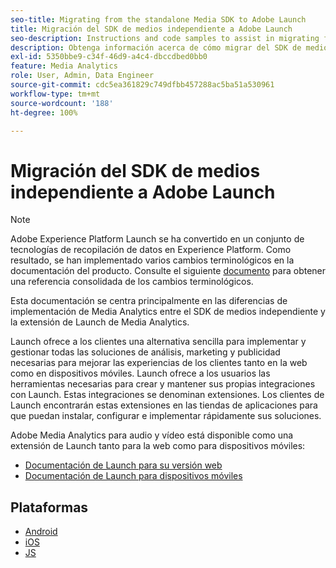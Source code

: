 ```yaml
---
seo-title: Migrating from the standalone Media SDK to Adobe Launch
title: Migración del SDK de medios independiente a Adobe Launch
seo-description: Instructions and code samples to assist in migrating from the Media SDK to Launch.
description: Obtenga información acerca de cómo migrar del SDK de medios a Launch.
exl-id: 5350bbe9-c34f-46d9-a4c4-dbccdbed0bb0
feature: Media Analytics
role: User, Admin, Data Engineer
source-git-commit: cdc5ea361829c749dfbb457288ac5ba51a530961
workflow-type: tm+mt
source-wordcount: '188'
ht-degree: 100%

---
```


# Migración del SDK de medios independiente a Adobe Launch

>[!NOTE]
>Adobe Experience Platform Launch se ha convertido en un conjunto de tecnologías de recopilación de datos en Experience Platform. Como resultado, se han implementado varios cambios terminológicos en la documentación del producto. Consulte el siguiente [documento](https://experienceleague.adobe.com/docs/experience-platform/tags/term-updates.html?lang=es) para obtener una referencia consolidada de los cambios terminológicos.

Esta documentación se centra principalmente en las diferencias de implementación de Media Analytics entre el SDK de medios independiente y la extensión de Launch de Media Analytics.

Launch ofrece a los clientes una alternativa sencilla para implementar y gestionar todas las soluciones de análisis,
marketing y publicidad necesarias para mejorar las experiencias de los clientes
tanto en la web como en dispositivos móviles. Launch ofrece a los usuarios las herramientas necesarias para crear y mantener sus propias integraciones con Launch. Estas integraciones se denominan extensiones.
Los clientes de Launch encontrarán estas extensiones en las tiendas de aplicaciones
para que puedan instalar, configurar e implementar rápidamente sus soluciones.

Adobe Media Analytics para audio y vídeo está disponible como una extensión de Launch tanto para la web como para dispositivos móviles:

* [Documentación de Launch para su versión web](https://experienceleague.adobe.com/docs/experience-platform/tags/extensions/adobe/media-analytics/overview.html?lang=es)
* [Documentación de Launch para dispositivos móviles](https://developer.adobe.com/client-sdks/documentation/adobe-media-analytics/)

## Plataformas

* [Android](/help/legacy/sdk-to-launch/sdk-to-launch-migration-platforms/sdk-to-launch-migration-android.md)
* [iOS](/help/legacy/sdk-to-launch/sdk-to-launch-migration-platforms/sdk-to-launch-migration-ios.md)
* [JS](/help/legacy/sdk-to-launch/sdk-to-launch-migration-platforms/sdk-to-launch-migration-js.md)
